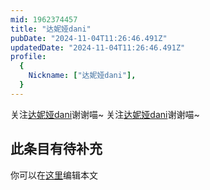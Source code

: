 ```yaml
---
mid: 1962374457
title: "达妮娅dani"
pubDate: "2024-11-04T11:26:46.491Z"
updatedDate: "2024-11-04T11:26:46.491Z"
profile:
  {
    Nickname: ["达妮娅dani"],
  }
---
```


关注[达妮娅dani](https://space.bilibili.com/1962374457)谢谢喵~ 关注[达妮娅dani](https://space.bilibili.com/1962374457)谢谢喵~

## 此条目有待补充
你可以在[这里](https://github.com/Yuhanawa/VTuber.ICU-Content/edit/master/v/达妮娅dani/index.md)编辑本文
